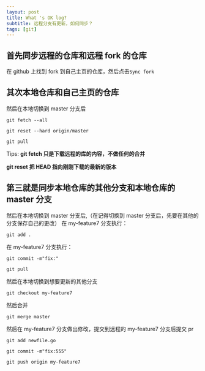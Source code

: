 ```yaml
---
layout: post
title: What 's OK log?
subtitle: 远程分支有更新，如何同步？
tags: [git]
---
```


## 首先同步远程的仓库和远程 fork 的仓库

在 github 上找到 fork 到自己主页的仓库，然后点击`Sync fork`

## 其次本地仓库和自己主页的仓库

然后在本地切换到 master 分支后

```shell
git fetch --all
```

```shell
git reset --hard origin/master
```

```shell
git pull
```

Tips:
**git fetch 只是下载远程的库的内容，不做任何的合并**

**git reset 把 HEAD 指向刚刚下载的最新的版本**

## 第三就是同步本地仓库的其他分支和本地仓库的 master 分支

然后在本地切换到 master 分支后,（在记得切换到 master 分支后，先要在其他的分支保存自己的更改）
在 my-feature7 分支执行：

```shell
git add .
```

在 my-feature7 分支执行：

```shell
git commit -m"fix:"
```

```shell
git pull
```

然后在本地切换到想要更新的其他分支

```shell
git checkout my-feature7
```

然后合并

```shell
git merge master
```

然后在 my-feature7 分支做出修改，提交到远程的 my-feature7 分支后提交 pr

```shell
git add newfile.go
```

```shell
git commit -m"fix:555"
```

```shell
git push origin my-feature7
```
